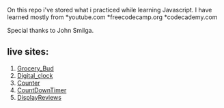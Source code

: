 On this repo i've stored what i practiced while learning Javascript.
I have learned mostly from
  *youtube.com
  *freecodecamp.org
  *codecademy.com

Special thanks to John Smilga.

## live sites:
 1. [Grocery_Bud](https://groceryjs.netlify.app/)
 2. [Digital_clock](https://chemnitzdigitalclock.netlify.app/)
 3. [Counter](https://counter1js.netlify.app/)
 4. [CountDownTimer](https://countdowntimer1js.netlify.app/)
 5. [DisplayReviews](https://displayreviewsjs.netlify.app/)
